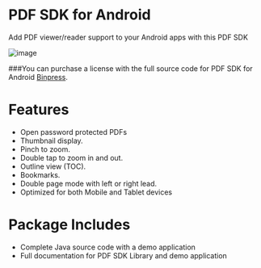 PDF SDK for Android
===

Add PDF viewer/reader support to your Android apps with this PDF SDK

![image](http://www.binpress.com/projects/1541/pdf-sdk-for-android-4142.jpg)

###You can purchase a license with the full source code for PDF SDK for Android [Binpress](http://www.binpress.com/app/pdf-sdk-for-android/1541).

# Features

 - Open password protected PDFs
 - Thumbnail display.
 - Pinch to zoom.
 - Double tap to zoom in and out.
 - Outline view (TOC).
 - Bookmarks.
 - Double page mode with left or right lead.
 - Optimized for both Mobile and Tablet devices

# Package Includes

 - Complete Java source code with a demo application
 - Full documentation for PDF SDK Library and demo application
